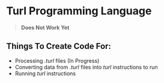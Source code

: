 # Turl Programming Language
> **Does Not Work Yet**
## Things To Create Code For:
- Processing *.turl* files (In Progress)
-  Converting data from *.turl* files into *turl* instructions to run
-  Running *turl* instructions
